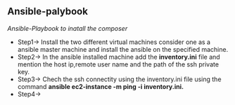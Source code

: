 ## Ansible-palybook
*Ansible-Playbook to inatall the composer*

- Step1-> Install the two different virtual machines consider one as a ansible master machine and install the ansible on the specified machine.
- Step2-> In the ansible installed machine add the **inventory.ini** file and mention the host ip,remote user name and  the path of the ssh private key.
- Step3-> Chech the ssh connectity using the inventory.ini file using the command **ansible ec2-instance -m ping -i inventory.ini.**
- Step4-> 

